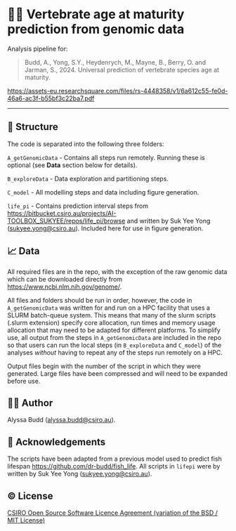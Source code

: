 # :hatching_chick::dna: Vertebrate age at maturity prediction from genomic data

Analysis pipeline for:

>Budd, A., Yong, S.Y., Heydenrych, M., Mayne, B., Berry, O. and Jarman, S., 2024. Universal prediction of vertebrate species age at maturity.

https://assets-eu.researchsquare.com/files/rs-4448358/v1/6a612c55-fe0d-46a6-ac3f-b55bf3c22ba7.pdf

---

## :file_folder: Structure

The code is separated into the following three folders:

`A_getGenomicData` - Contains all steps run remotely. Running these is optional (see **Data** section below for details).

`B_exploreData` - Data exploration and partitioning steps. 

`C_model` - All modelling steps and data including figure generation.

`life_pi` - Contains prediction interval steps from https://bitbucket.csiro.au/projects/AI-TOOLBOX_SUKYEE/repos/life_pi/browse and written by Suk Yee Yong (sukyee.yong@csiro.au). Included here for use in figure generation.  

## :chart_with_upwards_trend: Data

All required files are in the repo, with the exception of the raw genomic data which can be downloaded directly from https://www.ncbi.nlm.nih.gov/genome/.

All files and folders should be run in order, however, the code in `A_getGenomicData` was written for and run on a HPC facility that uses a SLURM batch-queue system. This means that many of the slurm scripts (.slurm extension) specify core allocation, run times and memory usage allocation that may need to be adapted for different platforms. To simplify use, all output from the steps in `A_getGenomicData` are included in the repo so that users can run the local steps (in `B_exploreData` and `C_model`) of the analyses *without* having to repeat any of the steps run remotely on a HPC. 

Output files begin with the number of the script in which they were generated. Large files have been compressed and will need to be expanded before use. 

## :woman_technologist: Author
Alyssa Budd (alyssa.budd@csiro.au).

## :bouquet: Acknowledgements
The scripts have been adapted from a previous model used to predict fish lifespan https://github.com/dr-budd/fish_life. All scripts in `lifepi` were by written by Suk Yee Yong (sukyee.yong@csiro.au).

## :copyright: License
[CSIRO Open Source Software Licence Agreement (variation of the BSD / MIT License)](LICENSE.txt)

